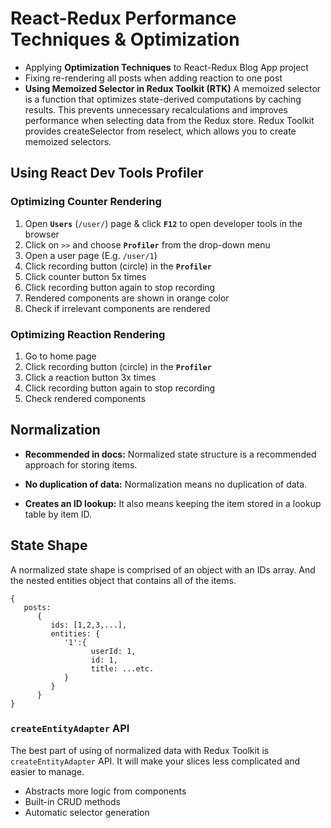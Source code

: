 # React-Redux Performance Techniques & Optimization

- Applying **Optimization Techniques** to React-Redux Blog App project
- Fixing re-rendering all posts when adding reaction to one post
- **Using Memoized Selector in Redux Toolkit (RTK)**
   A memoized selector is a function that optimizes state-derived computations by caching results. This prevents unnecessary recalculations and improves performance when selecting data from the Redux store.
   Redux Toolkit provides createSelector from reselect, which allows you to create memoized selectors.

## Using React Dev Tools Profiler

### Optimizing Counter Rendering
1. Open **`Users`**  (`/user/`) page & click **`F12`** to open developer tools in the browser
2. Click on `>>` and choose **`Profiler`** from the drop-down menu
3. Open a user page (E.g. `/user/1`) 
4. Click recording button (circle) in the **`Profiler`** 
5. Click counter button 5x times
6. Click recording button again to stop recording
7. Rendered components are shown in orange color
8. Check if irrelevant components are rendered

### Optimizing Reaction Rendering
1. Go to home page
2. Click recording button (circle) in the **`Profiler`** 
5. Click a reaction button 3x times
6. Click recording button again to stop recording
7. Check rendered components

## Normalization 
- **Recommended in docs:** Normalized state structure is a recommended approach for storing items.

- **No duplication of data:** Normalization means no duplication of data.
- **Creates an ID lookup:** It also means keeping the item stored in a lookup table by item ID.


## State Shape
A normalized state shape is comprised of an object with an IDs array. 
And the nested entities object that contains all of the items.

   ```
   {
      posts:
         {
            ids: [1,2,3,...],
            entities: {
               '1':{
                     userId: 1,
                     id: 1,
                     title: ...etc.
               }
            }
         }
   }
   ```

### `createEntityAdapter` API
The best part of using of normalized data with Redux Toolkit is `createEntityAdapter` API. It will make your slices less complicated and easier to manage. 

- Abstracts more logic from components
- Built-in CRUD methods
- Automatic selector generation